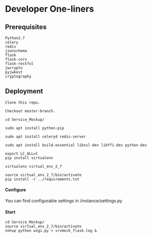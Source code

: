 # Developer One-liners

## Prerequisites

    Python2.7
    celery
    redis
    jsonschema
    flask
    flask-cors
    flask-restful
    jwcrypto
    pyjwkest
    cryptography

## Deployment

    Clone this repo.

    Checkout master-branch.

    cd Service_Mockup/
       
    sudo apt install python-pip
    
    sudo apt install celeryd redis-server
    
    sudo apt install build-essential libssl-dev libffi-dev python-dev
    
    export LC_ALL=C
    pip install virtualenv

    virtualenv virtual_env_2_7
    
    source virtual_env_2_7/bin/activate
    pip install -r ../requirements.txt

#### Configure

You can find configurable settings in /instance/settings.py

#### Start

    cd Service_Mockup/
    source virtual_env_2_7/bin/activate
    nohup python wsgi.py > srvmock_flask.log &

